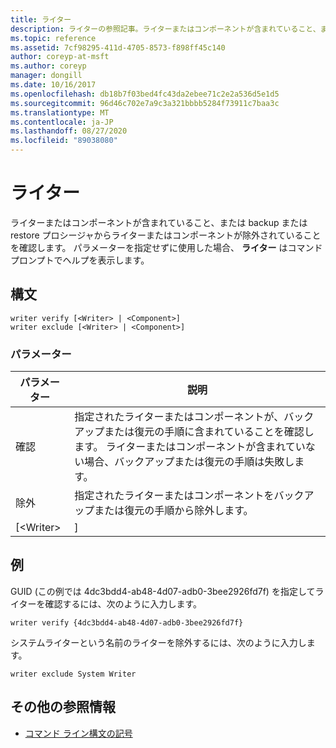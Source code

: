 ```yaml
---
title: ライター
description: ライターの参照記事。ライターまたはコンポーネントが含まれていること、またはバックアップまたは復元の手順でライターまたはコンポーネントが含まれていることを確認します。
ms.topic: reference
ms.assetid: 7cf98295-411d-4705-8573-f898ff45c140
author: coreyp-at-msft
ms.author: coreyp
manager: dongill
ms.date: 10/16/2017
ms.openlocfilehash: db18b7f03bed4fc43da2ebee71c2e2a536d5e1d5
ms.sourcegitcommit: 96d46c702e7a9c3a321bbbb5284f73911c7baa3c
ms.translationtype: MT
ms.contentlocale: ja-JP
ms.lasthandoff: 08/27/2020
ms.locfileid: "89038080"
---
```

# <a name="writer"></a>ライター



ライターまたはコンポーネントが含まれていること、または backup または restore プロシージャからライターまたはコンポーネントが除外されていることを確認します。 パラメーターを指定せずに使用した場合、 **ライター** はコマンドプロンプトでヘルプを表示します。

## <a name="syntax"></a>構文

```
writer verify [<Writer> | <Component>]
writer exclude [<Writer> | <Component>]
```

### <a name="parameters"></a>パラメーター

| パラメーター  |                                                                                      説明                                                                                      |
|------------|---------------------------------------------------------------------------------------------------------------------------------------------------------------------------------------|
|   確認   | 指定されたライターまたはコンポーネントが、バックアップまたは復元の手順に含まれていることを確認します。 ライターまたはコンポーネントが含まれていない場合、バックアップまたは復元の手順は失敗します。 |
|  除外   |                                                   指定されたライターまたはコンポーネントをバックアップまたは復元の手順から除外します。                                                    |
| [\<Writer> |                                                                                     <Component>]                                                                                      |

## <a name="examples"></a>例

GUID (この例では 4dc3bdd4-ab48-4d07-adb0-3bee2926fd7f) を指定してライターを確認するには、次のように入力します。
```
writer verify {4dc3bdd4-ab48-4d07-adb0-3bee2926fd7f}
```
システムライターという名前のライターを除外するには、次のように入力します。
```
writer exclude System Writer
```

## <a name="additional-references"></a>その他の参照情報

- [コマンド ライン構文の記号](command-line-syntax-key.md)